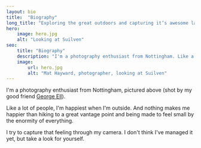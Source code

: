 ```yaml
---
layout: bio
title:  "Biography"
long_title: "Exploring the great outdoors and capturing it’s awesome landscapes."
hero: 
    image: hero.jpg
    alt: "Looking at Suilven"
seo:
    title: "Biography"
    description: "I'm a photography enthusiast from Nottingham. Like a lot of people, I'm happiest when I'm outside."
    image:
        url: hero.jpg
        alt: "Mat Hayward, photographer, looking at Suilven"
---
```


I'm a photography enthusiast from Nottingham, pictured above (shot by my good friend [George Ell](https://www.instagram.com/george_ell/)).

Like a lot of people, I'm happiest when I'm outside. And nothing makes me happier than hiking to a great vantage point and being made to feel small by the enormity of everything.

I try to capture that feeling through my camera. I don't think I've managed it yet, but take a look for yourself.